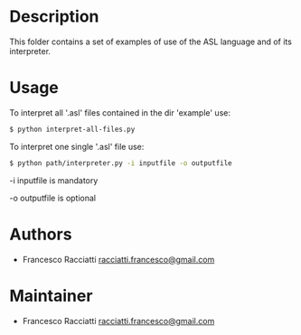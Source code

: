 Description
============
This folder contains a set of examples of use of the ASL language and of its interpreter.


Usage
=====
To interpret all '.asl' files contained in the dir 'example' use:

``` sh
$ python interpret-all-files.py
```

To interpret one single '.asl' file use:

``` sh
$ python path/interpreter.py -i inputfile -o outputfile
```
-i inputfile is mandatory

-o outputfile is optional


Authors
=======
+ Francesco Racciatti  	<racciatti.francesco@gmail.com>


Maintainer
==========
+ Francesco Racciatti	<racciatti.francesco@gmail.com>
